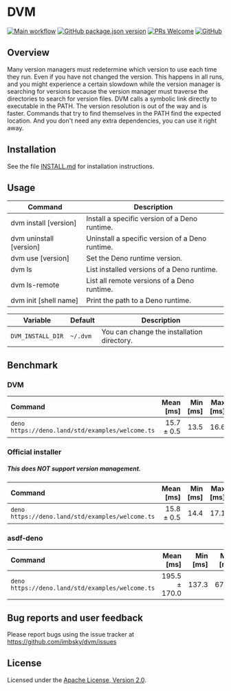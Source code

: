 # DVM

[![Main workflow](https://github.com/imbsky/dvm/workflows/Main%20workflow/badge.svg)](https://github.com/imbsky/dvm/actions)
[![GitHub package.json version](https://img.shields.io/github/package-json/v/imbsky/dvm?style=flat-square)](https://github.com/imbsky/dvm/blob/master/package.json)
[![PRs Welcome](https://img.shields.io/badge/PRs-welcome-brightgreen.svg?style=flat-square)](http://makeapullrequest.com)
[![GitHub](https://img.shields.io/github/license/imbsky/dvm?color=brightgreen&style=flat-square)](https://github.com/imbsky/dvm/blob/master/LICENSE)

## Overview

Many version managers must redetermine which version to use each time they run.
Even if you have not changed the version. This happens in all runs, and you
might experience a certain slowdown while the version manager is searching for
versions because the version manager must traverse the directories to search for
version files. DVM calls a symbolic link directly to executable in the PATH. The
version resolution is out of the way and is faster. Commands that try to find
themselves in the PATH find the expected location. And you don't need any extra
dependencies, you can use it right away.

## Installation

See the file [INSTALL.md](INSTALL.md) for installation instructions.

## Usage

| Command                 | Description                                     |
| ----------------------- | ----------------------------------------------- |
| dvm install [version]   | Install a specific version of a Deno runtime.   |
| dvm uninstall [version] | Uninstall a specific version of a Deno runtime. |
| dvm use [version]       | Set the Deno runtime version.                   |
| dvm ls                  | List installed versions of a Deno runtime.      |
| dvm ls-remote           | List all remote versions of a Deno runtime.     |
| dvm init [shell name]   | Print the path to a Deno runtime.               |

| Variable          | Default  | Description                                |
| ----------------- | -------- | ------------------------------------------ |
| `DVM_INSTALL_DIR` | `~/.dvm` | You can change the installation directory. |

## Benchmark

### DVM

| Command                                          |  Mean [ms] | Min [ms] | Max [ms] | Relative |
| :----------------------------------------------- | ---------: | -------: | -------: | -------: |
| `deno https://deno.land/std/examples/welcome.ts` | 15.7 ± 0.5 |     13.5 |     16.6 |     1.00 |

### Official installer

##### **This does NOT support version management.**

| Command                                          |  Mean [ms] | Min [ms] | Max [ms] | Relative |
| :----------------------------------------------- | ---------: | -------: | -------: | -------: |
| `deno https://deno.land/std/examples/welcome.ts` | 15.8 ± 0.5 |     14.4 |     17.1 |     1.00 |

### asdf-deno

| Command                                          |     Mean [ms] | Min [ms] | Max [ms] | Relative |
| :----------------------------------------------- | ------------: | -------: | -------: | -------: |
| `deno https://deno.land/std/examples/welcome.ts` | 195.5 ± 170.0 |    137.3 |    679.1 |     1.00 |

## Bug reports and user feedback

Please report bugs using the issue tracker at
<https://github.com/imbsky/dvm/issues>

## License

Licensed under the
[Apache License, Version 2.0](https://www.apache.org/licenses/LICENSE-2.0).
